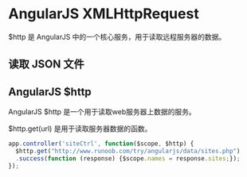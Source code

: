 # AngularJS XMLHttpRequest

$http 是 AngularJS 中的一个核心服务，用于读取远程服务器的数据。

## 读取 JSON 文件

## AngularJS $http

AngularJS $http 是一个用于读取web服务器上数据的服务。

$http.get(url) 是用于读取服务器数据的函数。

```javascript
app.controller('siteCtrl', function($scope, $http) {
  $http.get("http://www.runoob.com/try/angularjs/data/sites.php")
  .success(function (response) {$scope.names = response.sites;});
});
```

